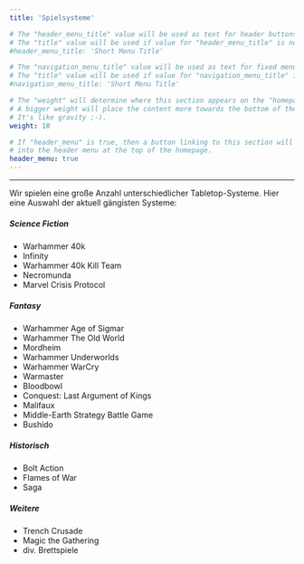 ```yaml
---
title: 'Spielsysteme'

# The "header_menu_title" value will be used as text for header buttons.
# The "title" value will be used if value for "header_menu_title" is not provided.
#header_menu_title: 'Short Menu Title'

# The "navigation_menu_title" value will be used as text for fixed menu items.
# The "title" value will be used if value for "navigation_menu_title" is not provided.
#navigation_menu_title: 'Short Menu Title'

# The "weight" will determine where this section appears on the "homepage".
# A bigger weight will place the content more towards the bottom of the page.
# It's like gravity ;-).
weight: 10

# If "header_menu" is true, then a button linking to this section will be placed
# into the header menu at the top of the homepage.
header_menu: true
---
```

----

Wir spielen eine große Anzahl unterschiedlicher Tabletop-Systeme. Hier eine Auswahl der aktuell gängisten Systeme:

##### Science Fiction

- Warhammer 40k
- Infinity
- Warhammer 40k Kill Team
- Necromunda
- Marvel Crisis Protocol

##### Fantasy

- Warhammer Age of Sigmar
- Warhammer The Old World
- Mordheim
- Warhammer Underworlds
- Warhammer WarCry
- Warmaster
- Bloodbowl
- Conquest: Last Argument of Kings
- Malifaux
- Middle-Earth Strategy Battle Game
- Bushido

##### Historisch

- Bolt Action
- Flames of War
- Saga

##### Weitere

- Trench Crusade
- Magic the Gathering
- div. Brettspiele
